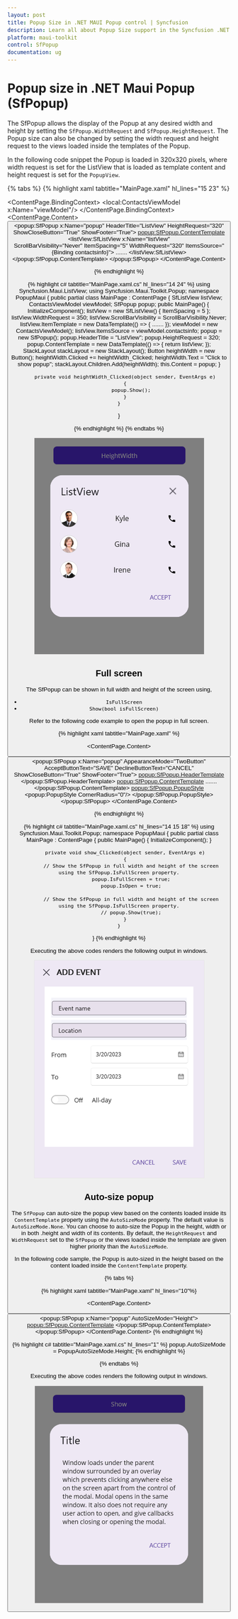 ```yaml
---
layout: post
title: Popup Size in .NET MAUI Popup control | Syncfusion
description: Learn all about Popup Size support in the Syncfusion .NET MAUI Popup (SfPopup) control and more.
platform: maui-toolkit
control: SfPopup
documentation: ug
---
```


# Popup size in .NET Maui Popup (SfPopup)

The SfPopup allows the display of the Popup at any desired width and height by setting the `SfPopup.WidthRequest` and `SfPopup.HeightRequest`. The Popup size can also be changed by setting the width request and height request to the views loaded inside the templates of the Popup.

In the following code snippet the Popup is loaded in 320x320 pixels, where width request is set for the ListView that is loaded as template content and height request is set for the `PopupView`.

{% tabs %}
{% highlight xaml tabtitle="MainPage.xaml" hl_lines="15 23" %}
<?xml version="1.0" encoding="utf-8" ?>
<ContentPage xmlns="http://schemas.microsoft.com/dotnet/2021/maui"
             xmlns:x="http://schemas.microsoft.com/winfx/2009/xaml"
             x:Class="PopupMaui.HeightWidthPage"
             xmlns:local="clr-namespace:PopupMaui"
             xmlns:listView="clr-namespace:Syncfusion.Maui.ListView;assembly=Syncfusion.Maui.ListView"
             xmlns:popup="clr-namespace:Syncfusion.Maui.Toolkit.Popup;assembly=Syncfusion.Maui.Toolkit">
    <ContentPage.BindingContext>
        <local:ContactsViewModel x:Name="viewModel"/>
    </ContentPage.BindingContext>
    <ContentPage.Content>
        <StackLayout Padding="20">
            <Button x:Name="heightWidth" Text="HeightWidth" Clicked="heightWidth_Clicked" WidthRequest="300"/>
            <popup:SfPopup x:Name="popup" HeaderTitle="ListView"
             HeightRequest="320" 
             ShowCloseButton="True" 
             ShowFooter="True">
                <popup:SfPopup.ContentTemplate>
                    <DataTemplate>
                        <listView:SfListView  x:Name="listView"  
                        ScrollBarVisibility="Never" 
                        ItemSpacing="5"
                        WidthRequest="320" 
                        ItemsSource="{Binding contactsinfo}">
                          .......
                        </listView:SfListView>
                    </DataTemplate>
                </popup:SfPopup.ContentTemplate>
            </popup:SfPopup>
        </StackLayout>
    </ContentPage.Content>
</ContentPage>

{% endhighlight %}

{% highlight c# tabtitle="MainPage.xaml.cs" hl_lines="14 24" %}
using Syncfusion.Maui.ListView;
using Syncfusion.Maui.Toolkit.Popup;
namespace PopupMaui
{
    public partial class MainPage : ContentPage
    {
         SfListView listView;
        ContactsViewModel viewModel;
        SfPopup popup;
        public MainPage()
        {
            InitializeComponent();
            listView = new SfListView() { ItemSpacing = 5 };
            listView.WidthRequest = 350;
            listView.ScrollBarVisibility = ScrollBarVisibility.Never;
            listView.ItemTemplate = new DataTemplate(() =>
            {
                .......
            });
            viewModel = new ContactsViewModel();
            listView.ItemsSource = viewModel.contactsinfo;
            popup = new SfPopup();
            popup.HeaderTitle = "ListView";
            popup.HeightRequest = 320;
            popup.ContentTemplate = new DataTemplate(() =>
            {
                return listView;
            });
            StackLayout stackLayout = new StackLayout();
            Button heightWidth = new Button();
            heightWidth.Clicked += heightWidth_Clicked;
            heightWidth.Text = "Click to show popup";
            stackLayout.Children.Add(heightWidth);
            this.Content = popup;
        }

        private void heightWidth_Clicked(object sender, EventArgs e)
        {
            popup.Show();
        }
    }
}

{% endhighlight %}
{% endtabs %}

![.NET MAUI Popup with HeightRequest and WidthRequest](Images/popup-size//maui-popup-with-heightrequest-and-widthrequest.png)

## Full screen

The SfPopup can be shown in full width and height of the screen using,

  * `IsFullScreen`
  * `Show(bool isFullScreen)`

Refer to the following code example to open the popup in full screen.

{% highlight xaml tabtitle="MainPage.xaml" %}
<?xml version="1.0" encoding="utf-8" ?>
<ContentPage xmlns="http://schemas.microsoft.com/dotnet/2021/maui"
             xmlns:x="http://schemas.microsoft.com/winfx/2009/xaml"
             x:Class="PopupMaui.FullScreenPage"
             xmlns:local="clr-namespace:PopupMaui"
             xmlns:inputLayout="clr-namespace:Syncfusion.Maui.Core;assembly=Syncfusion.Maui.Core"
             xmlns:popup="clr-namespace:Syncfusion.Maui.Toolkit.Popup;assembly=Syncfusion.Maui.Toolkit">
    <ContentPage.Content>
        <StackLayout Padding="20">
            <Button x:Name="show" Text="Show Popup" Clicked="show_Clicked"/>
            <popup:SfPopup x:Name="popup" AppearanceMode="TwoButton" AcceptButtonText="SAVE"  DeclineButtonText="CANCEL" ShowCloseButton="True" ShowFooter="True">
                <popup:SfPopup.HeaderTemplate>
                    <DataTemplate>
                        <Label Text="ADD EVENT" VerticalTextAlignment="Center" FontSize="18" HorizontalTextAlignment="Start" FontAttributes="Bold"/>
                    </DataTemplate>
                </popup:SfPopup.HeaderTemplate>
                <popup:SfPopup.ContentTemplate>
                .......
                </popup:SfPopup.ContentTemplate>
                <popup:SfPopup.PopupStyle>
                    <popup:PopupStyle CornerRadius="0"/>
                </popup:SfPopup.PopupStyle>
            </popup:SfPopup>
        </StackLayout>
    </ContentPage.Content>
</ContentPage>

{% endhighlight %}

{% highlight c# tabtitle="MainPage.xaml.cs"  hl_lines="14 15 18" %}
using Syncfusion.Maui.Toolkit.Popup;
namespace PopupMaui
{
    public partial class MainPage : ContentPage
    {
        public MainPage()
        {
            InitializeComponent();
        }

        private void show_Clicked(object sender, EventArgs e)
        {
            // Show the SfPopup in full width and height of the screen using the SfPopup.IsFullScreen property.
            popup.IsFullScreen = true;
            popup.IsOpen = true;
            
            // Show the SfPopup in full width and height of the screen using the SfPopup.IsFullScreen property.
            // popup.Show(true);
        }
    }
}
{% endhighlight %}

Executing the above codes renders the following output in windows.

![.NET MAUI Popup with Full Screen](Images/popup-size//maui-popup-with-fullscreen.png)


## Auto-size popup

The `SfPopup` can auto-size the popup view based on the contents loaded inside its `ContentTemplate` property using the `AutoSizeMode` property. The default value is `AutoSizeMode.None`. You can choose to auto-size the Popup in the height, width or in both .height and width of its contents. By default, the `HeightRequest` and `WidthRequest` set to the `SfPopup` or the views loaded inside the template are given higher priority than the `AutoSizeMode`.

In the following code sample, the Popup is auto-sized in the height based on the content loaded inside the `ContentTemplate` property.

{% tabs %}

{% highlight xaml tabtitle="MainPage.xaml"  hl_lines="10"%}
<?xml version="1.0" encoding="utf-8" ?>
<ContentPage xmlns="http://schemas.microsoft.com/dotnet/2021/maui"
             xmlns:x="http://schemas.microsoft.com/winfx/2009/xaml"
             x:Class="PopupMaui.AutoSizePage"
              xmlns:popup="clr-namespace:Syncfusion.Maui.Toolkit.Popup;assembly=Syncfusion.Maui.Toolkit">
    <ContentPage.Content>
        <StackLayout Padding="20">
            <Button x:Name="show" Text="Show" WidthRequest="300" ShowFooter="True" Clicked="show_Clicked"/>
            <popup:SfPopup x:Name="popup" 
            AutoSizeMode="Height">
                <popup:SfPopup.ContentTemplate>
                    <DataTemplate>
                        <StackLayout Padding="5,5,5,0">
                            <Label Text="Window loads under the parent window surrounded by an overlay which prevents clicking anywhere else on the screen apart from the control of the modal. Modal opens in the same window. It also does not require any user action to open, and give callbacks when closing or opening the modal."
                                   FontSize="14"
                            LineBreakMode="WordWrap"/>
                        </StackLayout>
                    </DataTemplate>
                </popup:SfPopup.ContentTemplate>
            </popup:SfPopup>
        </StackLayout>
    </ContentPage.Content>
</ContentPage>
{% endhighlight %}

{% highlight c# tabtitle="MainPage.xaml.cs"  hl_lines="1" %}
popup.AutoSizeMode = PopupAutoSizeMode.Height;
{% endhighlight %}

{% endtabs %}

Executing the above codes renders the following output in windows.

![.NET MAUI Popup with AutoSize](Images/popup-size//maui-popup-with-autosizemode.png)
